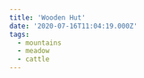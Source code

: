 ```yaml
---
title: 'Wooden Hut'
date: '2020-07-16T11:04:19.000Z'
tags:
  - mountains
  - meadow
  - cattle
---
```

